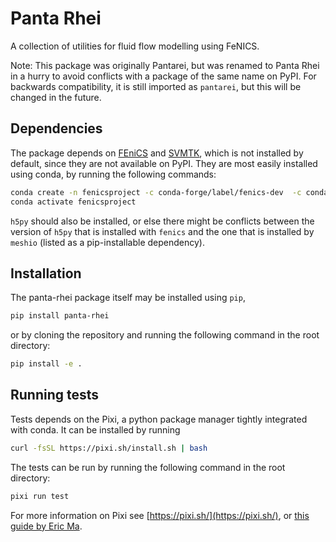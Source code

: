 # Panta Rhei
A collection of utilities for fluid flow modelling using FeNICS.

Note: This package was originally Pantarei, but was renamed to Panta Rhei in a hurry to avoid conflicts with a package of the same name on PyPI. For backwards compatibility,  it is still imported as `pantarei`, but this will be changed in the future.

## Dependencies
The package depends on [FEniCS](https://fenicsproject.org/download/) and [SVMTK](https://github.com/SVMTK/SVMTK), which is not installed by default, since they are not available on PyPI. They are most easily installed using conda, by running the following commands: 
```bash
conda create -n fenicsproject -c conda-forge/label/fenics-dev  -c conda-forge fenics SVMTK h5py
conda activate fenicsproject
```
`h5py` should also be installed, or else there might be conflicts between the version of `h5py` that is installed with `fenics` and the one that is installed by `meshio` (listed as a pip-installable dependency).

## Installation
The panta-rhei package itself may be installed using `pip`,
```bash
pip install panta-rhei
```
or by cloning the repository and running the following command in the root directory:
```bash
pip install -e .
```
## Running tests
Tests depends on the Pixi, a python package manager tightly integrated with conda. It can be installed by running
```bash
curl -fsSL https://pixi.sh/install.sh | bash
```
The tests can be run by running the following command in the root directory:
```bash
pixi run test
```
For more information on Pixi see [https://pixi.sh/](https://pixi.sh/), or [this guide by Eric Ma](https://ericmjl.github.io/blog/2024/8/16/its-time-to-try-out-pixi).
